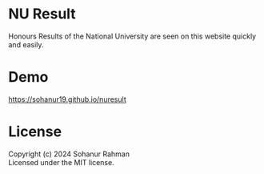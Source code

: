 # NU Result
Honours Results of the National University are seen on this website quickly and easily.
# Demo
https://sohanur19.github.io/nuresult
# License
Copyright (c) 2024 Sohanur Rahman <br>
Licensed under the MIT license.

